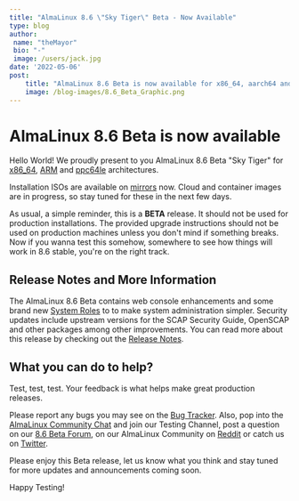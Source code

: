 ```yaml
---
title: "AlmaLinux 8.6 \"Sky Tiger\" Beta - Now Available"
type: blog
author: 
 name: "theMayor"
 bio: "-"
 image: /users/jack.jpg
date: '2022-05-06'
post:
    title: "AlmaLinux 8.6 Beta is now available for x86_64, aarch64 and ppc64le. Test away!"
    image: /blog-images/8.6_Beta_Graphic.png
---
```


# AlmaLinux 8.6 Beta is now available

Hello World! We proudly present to you AlmaLinux 8.6 Beta "Sky Tiger" for [x86_64](https://mirrors.almalinux.org/isos/x86_64/8.6-beta.html), [ARM](https://mirrors.almalinux.org/isos/aarch64/8.6-beta.html) and [ppc64le](https://mirrors.almalinux.org/isos/ppc64le/8.6-beta.html) architectures.

Installation ISOs are available on [mirrors](https://mirrors.almalinux.org/) now. Cloud and container images are in progress, so stay tuned for these in the next few days.

As usual, a simple reminder, this is a **BETA** release. It should not be used for production installations. The provided upgrade instructions should not be used on production machines unless you don't mind if something breaks. Now if you wanna test this somehow, somewhere to see how things will work in 8.6 stable, you're on the right track.

## Release Notes and More Information

The AlmaLinux 8.6 Beta contains web console enhancements and some brand new [System Roles](https://access.redhat.com/articles/3050101) to to make system administration simpler. Security updates include upstream versions for the SCAP Security Guide, OpenSCAP and other packages among other improvements. You can read more about this release by checking out the [Release Notes](https://wiki.almalinux.org/release-notes/8.6-beta.html).

## What you can do to help?

Test, test, test. Your feedback is what helps make great production releases.

Please report any bugs you may see on the [Bug Tracker](https://bugs.almalinux.org/). Also, pop into the [AlmaLinux Community Chat](https://chat.almalinux.org/) and join our Testing Channel, post a question on our [8.6 Beta Forum](https://almalinux.discourse.group/c/devel/8-6-beta/35), on our AlmaLinux Community on [Reddit](https://reddit.com/r/almalinux) or catch us on [Twitter](https://twitter.com/almalinux).

Please enjoy this Beta release, let us know what you think and stay tuned for more updates and announcements coming soon.

Happy Testing!